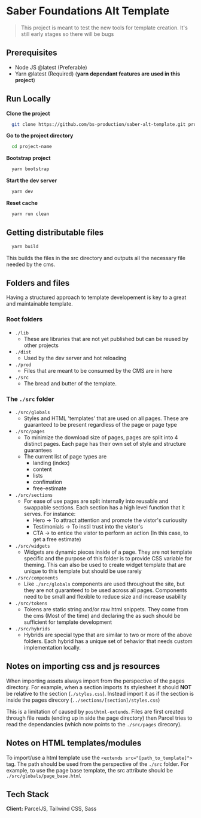 # Saber Foundations Alt Template

> This project is meant to test the new tools for template creation. It's still
> early stages so there will be bugs

## Prerequisites

- Node JS @latest (Preferable)
- Yarn @latest (Required) (**yarn dependant features are used in this project**)

## Run Locally

**Clone the project**

```bash
  git clone https://github.com/bs-production/saber-alt-template.git project-name
```

**Go to the project directory**

```bash
  cd project-name
```

**Bootstrap project**

```bash
  yarn bootstrap
```

**Start the dev server**

```bash
  yarn dev
```

**Reset cache**

```bash
  yarn run clean
```

## Getting distributable files

```bash
  yarn build
```

This builds the files in the src directory and outputs all the necessary file needed by the cms.

## Folders and files

Having a structured approach to template developement is key to a great and maintainable template.

### Root folders

- `./lib`
  - These are libraries that are not yet published but can be reused by other projects
- `./dist`
  - Used by the dev server and hot reloading
- `./prod`
  - Files that are meant to be consumed by the CMS are in here
- `./src`
  - The bread and butter of the template.

### The `./src` folder

- `./src/globals`
  - Styles and HTML 'templates' that are used on all pages. These are guaranteed to be present regardless of the page or page type
- `./src/pages`
  - To minimize the download size of pages, pages are split into 4 distinct pages. Each page has their own set of style and structure guarantees
  - The current list of page types are
    - landing (index)
    - content
    - lists
    - confimation
    - free-estimate
- `./src/sections`
  - For ease of use pages are split internally into reusable and swappable sections. Each section has a high level function that it serves. For instance:
    - Hero -> To attract attention and promote the vistor's curiousity
    - Testimonials -> To instil trust into the vistor's
    - CTA -> to entice the vistor to perform an action (In this case, to get a free estimate)
- `./src/widgets`
  - Widgets are dynamic pieces inside of a page. They are not template specific and the purpose of this folder is to provide CSS variable for theming. This can also be used to create widget template that are unique to this template but should be use rarely
- `./src/components`
  - Like `./src/globals` components are used throughout the site, but they are not guaranteed to be used across all pages. Components need to be small and flexible to reduce size and increase usability
- `./src/tokens`
  - Tokens are static string and/or raw html snippets. They come from the cms (Most of the time) and declaring the as such should be sufficient for template development
- `./src/hybrids`
  - Hybrids are special type that are similar to two or more of the above folders. Each hybrid has a unique set of behavior that needs custom implementation locally.

## Notes on importing css and js resources

When importing assets always import from the perspective of the pages directory.
For example, when a section imports its stylesheet it should **NOT** be relative to the section (`./styles.css`). Instead import it as if the section is inside the pages direcory (`../sections/[section]/styles.css`)

This is a limitation of caused by `posthtml-extends`. Files are first created through file reads (ending up in side the page directory) then Parcel tries to read the dependancies (which now points to the `./src/pages` direcory).

## Notes on HTML templates/modules

To import/use a html template use the `<extends src="[path_to_template]">` tag. The path should be used from the perspective of the `./src` folder. For example, to use the page base template, the src attribute should be `./src/globals/page_base.html`

## Tech Stack

**Client:** ParcelJS, Tailwind CSS, Sass
